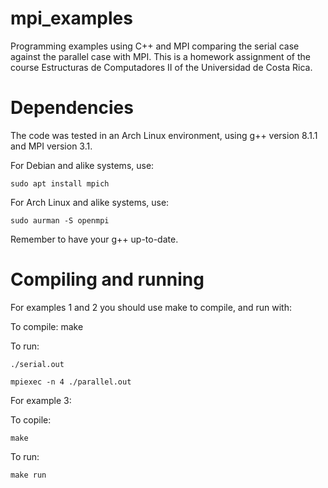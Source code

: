# mpi_examples
Programming examples using C++ and MPI comparing the serial case against the parallel case with MPI. This is a homework assignment of the course Estructuras de Computadores II of the Universidad de Costa Rica.

# Dependencies
The code was tested in an Arch Linux environment, using g++ version 8.1.1 and MPI version 3.1.

For Debian and alike systems, use:

	sudo apt install mpich

For Arch Linux and alike systems, use:
	
	sudo aurman -S openmpi
	
Remember to have your g++ up-to-date.

# Compiling and running

For examples 1 and 2 you should use make to compile, and run with:

To compile:
	make
	
To run:
	
	./serial.out  

	mpiexec -n 4 ./parallel.out

For example 3:

To copile:
	
	make

To run:
	
	make run
	

